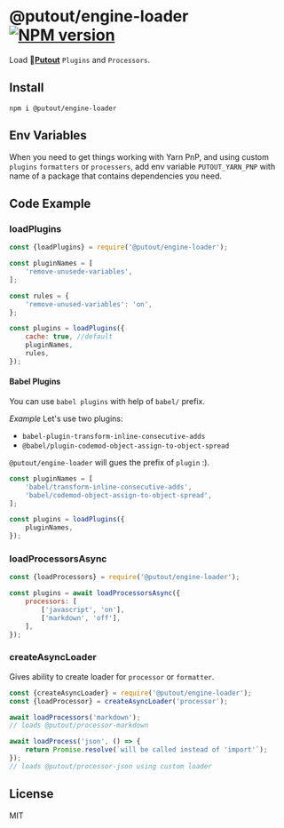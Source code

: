 # @putout/engine-loader [![NPM version][NPMIMGURL]][NPMURL]

[NPMIMGURL]: https://img.shields.io/npm/v/@putout/engine-loader.svg?style=flat&longCache=true
[NPMURL]: https://npmjs.org/package/@putout/engine-loader"npm"

Load 🐊[**Putout**](https://github.com/coderaiser/putout) `Plugins` and `Processors`.

## Install

```
npm i @putout/engine-loader
```

## Env Variables

When you need to get things working with Yarn PnP, and using custom `plugins` `formatters` or `processers`, add env variable
`PUTOUT_YARN_PNP` with name of a package that contains dependencies you need.

## Code Example

### loadPlugins

```js
const {loadPlugins} = require('@putout/engine-loader');

const pluginNames = [
    'remove-unusede-variables',
];

const rules = {
    'remove-unused-variables': 'on',
};

const plugins = loadPlugins({
    cache: true, //default
    pluginNames,
    rules,
});
```

#### Babel Plugins

You can use `babel plugins` with help of `babel/` prefix.

*Example*
Let's use two plugins:

- `babel-plugin-transform-inline-consecutive-adds`
- `@babel/plugin-codemod-object-assign-to-object-spread`

`@putout/engine-loader` will gues the prefix of `plugin` :).

```js
const pluginNames = [
    'babel/transform-inline-consecutive-adds',
    'babel/codemod-object-assign-to-object-spread',
];

const plugins = loadPlugins({
    pluginNames,
});
```

### loadProcessorsAsync

```js
const {loadProcessors} = require('@putout/engine-loader');

const plugins = await loadProcessorsAsync({
    processors: [
        ['javascript', 'on'],
        ['markdown', 'off'],
    ],
});
```

### createAsyncLoader

Gives ability to create loader for `processor` or `formatter`.

```js
const {createAsyncLoader} = require('@putout/engine-loader');
const {loadProcessor} = createAsyncLoader('processor');

await loadProcessors('markdown');
// loads @putout/processor-markdown

await loadProcess('json', () => {
    return Promise.resolve(`will be called instead of 'import'`);
});
// loads @putout/processor-json using custom loader
```

## License

MIT
